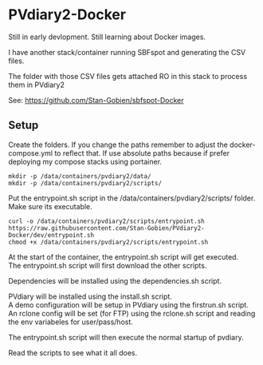 # PVdiary2-Docker

Still in early devlopment.
Still learning about Docker images.

I have another stack/container running SBFspot and generating the CSV files.

The folder with those CSV files gets attached RO in this stack to process them in PVdiary2

See: https://github.com/Stan-Gobien/sbfspot-Docker


## Setup
Create the folders.
If you change the paths remember to adjust the docker-compose.yml to reflect that.
If use absolute paths because if prefer deploying my compose stacks using portainer.

    mkdir -p /data/containers/pvdiary2/data/
    mkdir -p /data/containers/pvdiary2/scripts/

Put the entrypoint.sh script in the /data/containers/pvdiary2/scripts/ folder. Make sure its executable.

    curl -o /data/containers/pvdiary2/scripts/entrypoint.sh https://raw.githubusercontent.com/Stan-Gobien/PVdiary2-Docker/dev/entrypoint.sh
    chmod +x /data/containers/pvdiary2/scripts/entrypoint.sh


At the start of the container, the entrypoint.sh script will get executed.<br>
The entrypoint.sh script will first download the other scripts.

Dependencies will be installed using the dependencies.sh script.

PVdiary will be installed using the install.sh script. <br>
A demo configuration will be setup in PVdiary using the firstrun.sh script. <br>
An rclone config will be set (for FTP) using the rclone.sh script and reading the env variabeles for user/pass/host. <br>

The entrypoint.sh script will then execute the normal startup of pvdiary.

Read the scripts to see what it all does.
